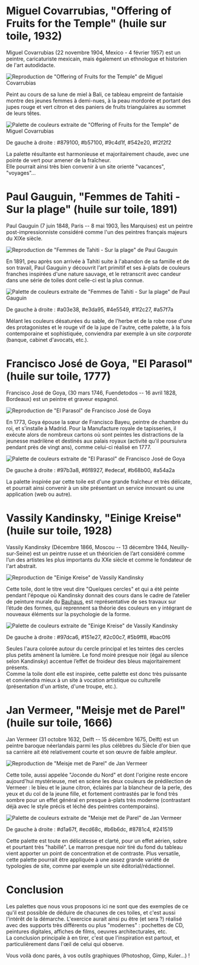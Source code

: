 # Miguel Covarrubias, "Offering of Fruits for the Temple" (huile sur toile, 1932)

Miguel Covarrubias (22 novembre 1904, Mexico - 4 février 1957) est un peintre, caricaturiste mexicain, mais également un ethnologue et historien de l'art autodidacte.

![Reproduction de "Offering of Fruits for the Temple" de Miguel Covarrubias](img/covarrubias-fruits-of-the-temple.jpg)

Peint au cours de sa lune de miel à Bali, ce tableau empreint de fantaisie montre des jeunes femmes à demi-nues, à la peau mordorée et portant des jupes rouge et vert citron et des paniers de fruits triangulaires au sommet de leurs têtes.

![Palette de couleurs extraite de "Offering of Fruits for the Temple" de Miguel Covarrubias](img/cols-covarrubias.png)

De gauche à droite : #879100, #b57100, #9c4d1f, #542e20, #f2f2f2

La palette résultante est harmonieuse et majoritairement chaude, avec une pointe de vert pour amener de la fraîcheur.  
Elle pourrait ainsi très bien convenir à un site orienté "vacances", "voyages"…


# Paul Gauguin, "Femmes de Tahiti - Sur la plage" (huile sur toile, 1891)

Paul Gauguin (7 juin 1848, Paris -- 8 mai 1903, Îles Marquises) est un peintre post-impressionniste considéré comme l'un des peintres français majeurs du XIXe siècle.

![Reproduction de "Femmes de Tahiti - Sur la plage" de Paul Gauguin](img/gauguin-femmes-tahiti-plage.jpg)

En 1891, peu après son arrivée à Tahiti suite à l'abandon de sa famille et de son travail, Paul Gauguin y découvrit l'art primitif et ses à-plats de couleurs franches inspirées d'une nature sauvage, et le retranscrit avec candeur dans une série de toiles dont celle-ci est la plus connue.

![Palette de couleurs extraite de "Femmes de Tahiti - Sur la plage" de Paul Gauguin](img/cols-gauguin.png)

De gauche à droite : #a03e38, #e3da95, #4e5549, #1f2c27, #a57f7a

Mélant les couleurs désaturées du sable, de l'herbe et de la robe rose d'une des protagonistes et le rouge vif de la jupe de l'autre, cette palette, à la fois contemporaine et sophistiquée, conviendra par exemple à un site _corporate_ (banque, cabinet d'avocats, etc.).

# Francisco José de Goya, "El Parasol" (huile sur toile, 1777)

Francisco José de Goya, (30 mars 1746, Fuendetodos -- 16 avril 1828, Bordeaux) est un peintre et graveur espagnol.

![Reproduction de "El Parasol" de Francisco José de Goya](img/goya-parasol.jpg)

En 1773, Goya épouse la sœur de Francisco Bayeu, peintre de chambre du roi, et s'installe à Madrid. 
Pour la Manufacture royale de tapisseries, il exécute alors de nombreux cartons où sont peintes les distractions de la jeunesse madrilène et destinés aux palais royaux (activité qu'il poursuivra pendant près de vingt ans), comme celui-ci réalisé en 1777.

![Palette de couleurs extraite de "El Parasol" de Francisco José de Goya](img/cols-goya.png)

De gauche à droite : #97b3a8, #6f8927, #edecaf, #b68b00, #a54a2a

La palette inspirée par cette toile est d'une grande fraîcheur et très délicate, et pourrait ainsi convenir à un site présentant un service innovant ou une application (web ou autre).

# Vassily Kandinsky, "Einige Kreise" (huile sur toile, 1928)

Vassily Kandinsky (Décembre 1866, Moscou -- 13 décembre 1944, Neuilly-sur-Seine) est un peintre russe et un théoricien de l’art considéré comme l’un des artistes les plus importants du XXe siècle et comme le fondateur de l'art abstrait.

![Reproduction de "Einige Kreise" de Vassily Kandinsky](img/kandinsky-kreise.jpg)

Cette toile, dont le titre veut dire "Quelques cercles" et qui a été peinte pendant l'époque où Kandinsky donnait des cours dans le cadre de l’atelier de peinture murale du [Bauhaus](http://fr.wikipedia.org/wiki/Bauhaus), est représentative de ses travaux sur l’étude des formes, qui reprennent sa théorie des couleurs en y intégrant de nouveaux éléments sur la psychologie de la forme.

![Palette de couleurs extraite de "Einige Kreise" de Vassily Kandinsky](img/cols-kandinsky.png)

De gauche à droite : #97dca6, #151e27, #2c00c7, #5b9ff8, #bac0f6

Seules l'aura colorée autour du cercle principal et les teintes des cercles plus petits amènent la lumière. Le fond moiré presque noir (égal au silence selon Kandinsky) accentue l’effet de froideur des bleus majoritairement présents.  
Comme la toile dont elle est inspirée, cette palette est donc très puissante et conviendra mieux à un site à vocation artistique ou culturelle (présentation d'un artiste, d'une troupe, etc.).


# Jan Vermeer, "Meisje met de Parel" (huile sur toile, 1666)

Jan Vermeer (31 octobre 1632, Delft -- 15 décembre 1675, Delft) est un peintre baroque néerlandais parmi les plus célèbres du Siècle d’or bien que sa carrière ait été relativement courte et son œuvre de faible ampleur.

![Reproduction de "Meisje met de Parel" de Jan Vermeer](img/vermeer-meisje-parel.jpg)

Cette toile, aussi appelée "Joconde du Nord" et dont l'origine reste encore aujourd'hui mystérieuse, met en scène les deux couleurs de prédilection de Vermeer : le bleu et le jaune citron, éclairés par la blancheur de la perle, des yeux et du col de la jeune fille, et fortement contrastés par le fond très sombre pour un effet général en presque à-plats très moderne (contrastant déjà avec le style précis et léché des peintres contemporains).

![Palette de couleurs extraite de "Meisje met de Parel" de Jan Vermeer](img/cols-vermeer.png)

De gauche à droite : #d1a67f, #ecd68c, #b6b6dc, #8781c4, #241519

Cette palette est toute en délicatesse et clarté, pour un effet aérien, sobre et pourtant très "habillé". Le marron presque noir tiré du fond du tableau vient apporter un point de concentration et de contraste.
Plus versatile, cette palette pourrait être appliquée à une assez grande variété de typologies de site, comme par exemple un site éditorial/rédactionnel.


# Conclusion

Les palettes que nous vous proposons ici ne sont que des exemples de ce qu'il est possible de déduire de chacunes de ces toiles, et c'est aussi l'intérêt de la démarche. L'exercice aurait ainsi pu être (et sera ?) réalisé avec des supports très différents ou plus "modernes" : pochettes de CD, peintures digitales, affiches de films, oeuvres architecturales, etc.  
La conclusion principale à en tirer, c'est que l'inspiration est partout, et particulièrement dans l'œil de celui qui observe.

Vous voilà donc parés, à vos outils graphiques (Photoshop, Gimp, Kuler...) !